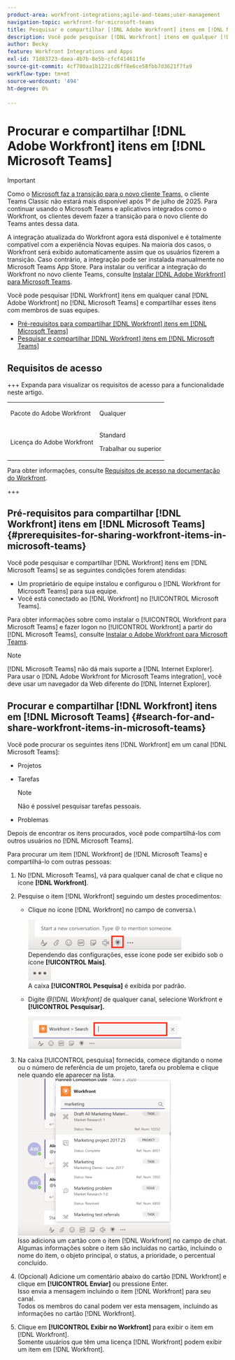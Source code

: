 ```yaml
---
product-area: workfront-integrations;agile-and-teams;user-management
navigation-topic: workfront-for-microsoft-teams
title: Pesquisar e compartilhar [!DNL Adobe Workfront] itens em [!DNL Microsoft Teams]
description: Você pode pesquisar [!DNL Workfront] itens em qualquer [!DNL Adobe WorkfrontWorkfront] canal [!DNL Microsoft Teams] e compartilhar esses itens com membros de suas equipes.
author: Becky
feature: Workfront Integrations and Apps
exl-id: 71d83723-daea-4b7b-8e5b-cfcf414611fe
source-git-commit: 4cf780aa1b1221cd6ff8e6ce58fbb7d3621f7fa9
workflow-type: tm+mt
source-wordcount: '494'
ht-degree: 0%

---
```


# Procurar e compartilhar [!DNL Adobe Workfront] itens em [!DNL Microsoft Teams]

>[!IMPORTANT]
>
>Como o [Microsoft faz a transição para o novo cliente Teams](https://learn.microsoft.com/en-us/microsoftteams/teams-classic-client-end-of-availability), o cliente Teams Classic não estará mais disponível após 1º de julho de 2025. Para continuar usando o Microsoft Teams e aplicativos integrados como o Workfront, os clientes devem fazer a transição para o novo cliente do Teams antes dessa data.
>
>A integração atualizada do Workfront agora está disponível e é totalmente compatível com a experiência Novas equipes. Na maioria dos casos, o Workfront será exibido automaticamente assim que os usuários fizerem a transição. Caso contrário, a integração pode ser instalada manualmente no Microsoft Teams App Store. Para instalar ou verificar a integração do Workfront no novo cliente Teams, consulte [Instalar [!DNL Adobe Workfront] para Microsoft Teams](/help/quicksilver/workfront-integrations-and-apps/using-workfront-with-microsoft-teams/install-workfront-ms-teams.md).

Você pode pesquisar [!DNL Workfront] itens em qualquer canal [!DNL Adobe Workfront] no [!DNL Microsoft Teams] e compartilhar esses itens com membros de suas equipes.

* [Pré-requisitos para compartilhar [!DNL Workfront] itens em [!DNL Microsoft Teams]](#prerequisites-for-sharing-workfront-items-in-microsoft-teams-prerequisites-for-sharing-workfront-items-in-microsoft-teams)
* [Pesquisar e compartilhar [!DNL Workfront] itens em [!DNL Microsoft Teams]](#search-for-and-share-adobe-workfront-items-in-microsoft-teams)



## Requisitos de acesso

+++ Expanda para visualizar os requisitos de acesso para a funcionalidade neste artigo.

<table style="table-layout:auto"> 
 <col> 
 <col> 
 <tbody> 
  <tr> 
   <td role="rowheader">Pacote do Adobe Workfront</td> 
   <td> <p>Qualquer</p> </td> 
  </tr> 
  <tr> 
   <td role="rowheader">Licença do Adobe Workfront</td> 
   <td> <p>Standard</p>
   <p>Trabalhar ou superior</p> </td> 
  </tr> 
 </tbody> 
</table>

Para obter informações, consulte [Requisitos de acesso na documentação do Workfront](/help/quicksilver/administration-and-setup/add-users/access-levels-and-object-permissions/access-level-requirements-in-documentation.md).

+++

## Pré-requisitos para compartilhar [!DNL Workfront] itens em [!DNL Microsoft Teams] {#prerequisites-for-sharing-workfront-items-in-microsoft-teams}

Você pode pesquisar e compartilhar [!DNL Workfront] itens em [!DNL Microsoft Teams] se as seguintes condições forem atendidas:

* Um proprietário de equipe instalou e configurou o [!DNL Workfront for Microsoft Teams] para sua equipe.
* Você está conectado ao [!DNL Workfront] no [!UICONTROL Microsoft Teams].

Para obter informações sobre como instalar o [!UICONTROL Workfront para Microsoft Teams] e fazer logon no [!UICONTROL Workfront] a partir do [!DNL Microsoft Teams], consulte [Instalar o Adobe Workfront para Microsoft Teams](../../workfront-integrations-and-apps/using-workfront-with-microsoft-teams/install-workfront-ms-teams.md).

>[!NOTE]
>
>[!DNL Microsoft Teams] não dá mais suporte a [!DNL Internet Explorer]. Para usar o [!DNL Adobe Workfront for Microsoft Teams integration], você deve usar um navegador da Web diferente do [!DNL Internet Explorer].


## Procurar e compartilhar [!DNL Workfront] itens em [!DNL Microsoft Teams] {#search-for-and-share-workfront-items-in-microsoft-teams}

Você pode procurar os seguintes itens [!DNL Workfront] em um canal [!DNL Microsoft Teams]:

* Projetos
* Tarefas

  >[!NOTE]
  >
  >Não é possível pesquisar tarefas pessoais.

* Problemas

Depois de encontrar os itens procurados, você pode compartilhá-los com outros usuários no [!DNL Microsoft Teams].

Para procurar um item [!DNL Workfront] de [!DNL Microsoft Teams] e compartilhá-lo com outras pessoas:

1. No [!DNL Microsoft Teams], vá para qualquer canal de chat e clique no ícone **[!DNL Workfront]**.
1. Pesquise o item [!DNL Workfront] seguindo um destes procedimentos:

   * Clique no ícone [!DNL Workfront] no campo de conversa.\

     ![ms_team_workfront_pinned_icon_highlight.png](assets/ms-teams-workfront-pinned-icon-highlight-350x69.png)\
      Dependendo das configurações, esse ícone pode ser exibido sob o ícone **[!UICONTROL Mais]**.\
      ![mais_ícone.png](assets/more-icon-52x34.png)\
      A caixa **[!UICONTROL Pesquisa]** é exibida por padrão.

   * Digite *@[!DNL Workfront]* de qualquer canal, selecione Workfront e **[!UICONTROL Pesquisar].**

     ![ms_team_search_from_command.png](assets/ms-teams-search-from-command-350x74.png)

1. Na caixa [!UICONTROL pesquisa] fornecida, comece digitando o nome ou o número de referência de um projeto, tarefa ou problema e clique nele quando ele aparecer na lista.\
   ![ms_team_searching_for_items.png](assets/ms-teams-searching-for-items-350x359.png)\
   Isso adiciona um cartão com o item [!DNL Workfront] no campo de chat. Algumas informações sobre o item são incluídas no cartão, incluindo o nome do item, o objeto principal, o status, a prioridade, o percentual concluído.

1. (Opcional) Adicione um comentário abaixo do cartão [!DNL Workfront] e clique em **[!UICONTROL Enviar]** ou pressione Enter.\
   Isso envia a mensagem incluindo o item [!DNL Workfront] para seu canal.\
   Todos os membros do canal podem ver esta mensagem, incluindo as informações no cartão [!DNL Workfront].

1. Clique em **[!UICONTROL Exibir no Workfront]** para exibir o item em [!DNL Workfront].\
   Somente usuários que têm uma licença [!DNL Workfront] podem exibir um item em [!DNL Workfront].
